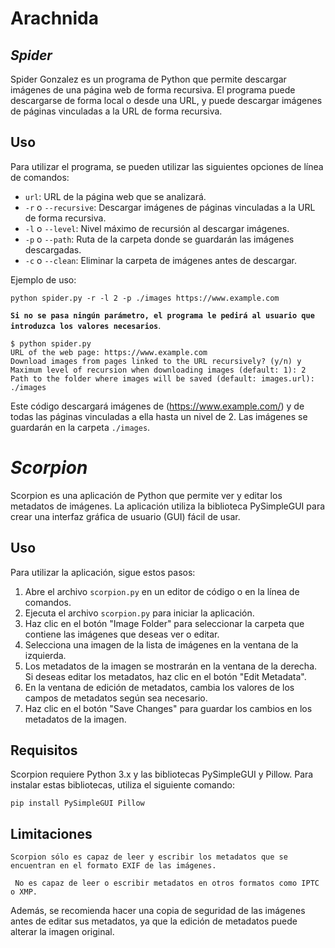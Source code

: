 # Arachnida






## *Spider*

 

Spider Gonzalez es un programa de Python que permite descargar imágenes de una página web de forma recursiva. El programa puede descargarse de forma local o desde una URL, y puede descargar imágenes de páginas vinculadas a la URL de forma recursiva.

## Uso

Para utilizar el programa, se pueden utilizar las siguientes opciones de línea de comandos:

-   `url`: URL de la página web que se analizará.
-   `-r`  o  `--recursive`: Descargar imágenes de páginas vinculadas a la URL de forma recursiva.
-   `-l`  o  `--level`: Nivel máximo de recursión al descargar imágenes.
-   `-p`  o  `--path`: Ruta de la carpeta donde se guardarán las imágenes descargadas.
-   `-c`  o  `--clean`: Eliminar la carpeta de imágenes antes de descargar.

Ejemplo de uso:


```
python spider.py -r -l 2 -p ./images https://www.example.com

```

**`Si no se pasa ningún parámetro, el programa le pedirá al usuario que introduzca los valores necesarios`**.

```
$ python spider.py
URL of the web page: https://www.example.com
Download images from pages linked to the URL recursively? (y/n) y
Maximum level of recursion when downloading images (default: 1): 2
Path to the folder where images will be saved (default: images.url): ./images
```

Este código descargará imágenes de (https://www.example.com/)  y de todas las páginas vinculadas a ella hasta un nivel de 2. Las imágenes se guardarán en la carpeta  `./images`.



# *Scorpion*

Scorpion es una aplicación de Python que permite ver y editar los metadatos de imágenes. La aplicación utiliza la biblioteca PySimpleGUI para crear una interfaz gráfica de usuario (GUI) fácil de usar.

## Uso

Para utilizar la aplicación, sigue estos pasos:

1.  Abre el archivo  `scorpion.py`  en un editor de código o en la línea de comandos.
2.  Ejecuta el archivo  `scorpion.py`  para iniciar la aplicación.
3.  Haz clic en el botón "Image Folder" para seleccionar la carpeta que contiene las imágenes que deseas ver o editar.
4.  Selecciona una imagen de la lista de imágenes en la ventana de la izquierda.
5.  Los metadatos de la imagen se mostrarán en la ventana de la derecha. Si deseas editar los metadatos, haz clic en el botón "Edit Metadata".
6.  En la ventana de edición de metadatos, cambia los valores de los campos de metadatos según sea necesario.
7.  Haz clic en el botón "Save Changes" para guardar los cambios en los metadatos de la imagen.

## Requisitos

Scorpion requiere Python 3.x y las bibliotecas PySimpleGUI y Pillow. Para instalar estas bibliotecas, utiliza el siguiente comando:

```
pip install PySimpleGUI Pillow
```

## Limitaciones

    Scorpion sólo es capaz de leer y escribir los metadatos que se encuentran en el formato EXIF de las imágenes.
    
     No es capaz de leer o escribir metadatos en otros formatos como IPTC o XMP.

Además, se recomienda hacer una copia de seguridad de las imágenes antes de editar sus metadatos, ya que la edición de metadatos puede alterar la imagen original.



